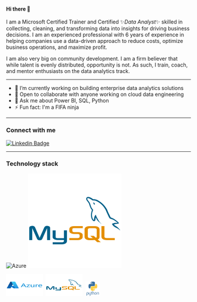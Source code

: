 #### Hi there 👋


I am a Microsoft Certified Trainer and Certified ✨_Data Analyst_✨ skilled in collecting, cleaning, and transforming data into insights for driving business decisions. I am an experienced professional with 6 years of experience in helping companies use a data-driven approach to reduce costs, optimize business operations, and maximize profit.

I am also very big on community development. I am a firm believer that while talent is evenly distributed, opportunity is not. As such, I train, coach, and mentor enthusiasts on the data analytics track.

---
- 🔭 I’m currently working on building enterprise data analytics solutions
- 👯 Open to collaborate with anyone working on cloud data engineering 
- 💬 Ask me about Power BI, SQL, Python
- ⚡ Fun fact: I'm a FIFA ninja

---
### Connect with me
[![Linkedin Badge](https://img.shields.io/badge/-Fatai-blue?style=flat&logo=Linkedin&logoColor=white)](https://www.linkedin.com/in/fatai-sanni/)

---
### Technology stack

![Azure](https://img.shields.io/badge/azure-%230072C6.svg?style=for-the-badge&logo=microsoftazure&logoColor=white)
![mysql](https://github.com/devicons/devicon/blob/master/icons/mysql/mysql-original-wordmark.svg?style=for-the-badge&logo=mysql&logoColor=white)

<div>
 <img src="https://github.com/devicons/devicon/blob/master/icons/azure/azure-original-wordmark.svg" title="Azure" alt="Azure" width="100" height="60"/>&nbsp;
 <img src="https://github.com/devicons/devicon/blob/master/icons/mysql/mysql-original-wordmark.svg" title="mysql" alt="mysql" width="100" height="60"/>&nbsp;
 <img src="https://github.com/devicons/devicon/blob/master/icons/python/python-original-wordmark.svg" title="Python" alt="Python" width="40" height="40"/>&nbsp;
<div>

